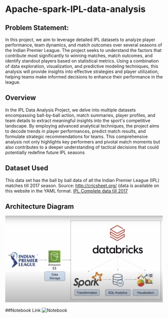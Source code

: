 # Apache-spark-IPL-data-analysis

## Problem Statement:
In this project, we aim to leverage detailed IPL datasets to analyze player performance, team dynamics, and match outcomes over several seasons of the Indian Premier League. The project seeks to understand the factors that contribute most significantly to winning matches, match outcomes, and identify standout players based on statistical metrics. Using a combination of data exploration, visualization, and predictive modeling techniques, this analysis will provide insights into effective strategies and player utilization, helping teams make informed decisions to enhance their performance in the league.

## Overview
In the IPL Data Analysis Project, we delve into multiple datasets encompassing ball-by-ball action, match summaries, player profiles, and team details to extract meaningful insights into the sport's competitive landscape.
By employing advanced analytical techniques, the project aims to decode trends in player performances, predict match results, and formulate strategic recommendations for teams.
This comprehensive analysis not only highlights key performers and pivotal match moments but also contributes to a deeper understanding of tactical decisions that could potentially redefine future IPL seasons

## Dataset Used
This data set has the ball by ball data of all the Indian Premier League (IPL) matches till 2017 season. 
Source: http://cricsheet.org/ (data is available on this website in the YAML format. 
[IPL Complete data till 2017](https://www.kaggle.com/datasets/oneplustricks/ipl-complete-data-till-2017)

## Architecture Diagram
![Architecture Diagram](https://github.com/viraj473/Apache-spark-IPL-data-analysis/blob/main/Architecture.png?raw=true)


##Notebook Link
![Notebook]([https://github.com/viraj473/Apache-spark-IPL-data-analysis/blob/main/Architecture.png?raw=true](https://databricks-prod-cloudfront.cloud.databricks.com/public/4027ec902e239c93eaaa8714f173bcfc/2571796696835569/2623988613253613/558343188337102/latest.html))
